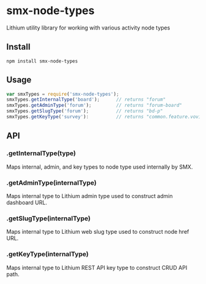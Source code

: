 # smx-node-types
Lithium utility library for working with various activity node types

## Install
```
npm install smx-node-types
```

## Usage
```js
var smxTypes = require('smx-node-types');
smxTypes.getInternalType('board');      // returns "forum"
smxTypes.getAdminType('forum');         // returns "forum-board"
smxTypes.getSlugType('forum');          // returns "bd-p"
smxTypes.getKeyType('survey'):          // returns "common.feature.vovici.surveys.survey"
```

## API

### .getInternalType(type)
Maps internal, admin, and key types to node type used internally by SMX.

### .getAdminType(internalType)
Maps internal type to Lithium admin type used to construct admin dashboard URL.

### .getSlugType(internalType)
Maps internal type to Lithium web slug type used to construct node href URL.

### .getKeyType(internalType)
Maps internal type to Lithium REST API key type to construct CRUD API path.

